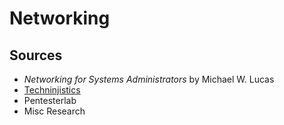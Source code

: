 # Networking

## Sources

* _Networking for Systems Administrators_ by Michael W. Lucas
* [Techninjistics](https://www.youtube.com/user/techninjistics)
* Pentesterlab
* Misc Research

